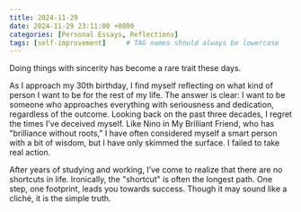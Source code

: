 ```yaml
---
title: 2024-11-29 
date: 2024-11-29 23:11:00 +0800
categories: [Personal Essays, Reflections]
tags: [self-improvement]     # TAG names should always be lowercase
---
```


Doing things with sincerity has become a rare trait these days.

As I approach my 30th birthday, I find myself reflecting on what kind of person I want to be for the rest of my life. The answer is clear: I want to be someone who approaches everything with seriousness and dedication, regardless of the outcome. Looking back on the past three decades, I regret the times I’ve deceived myself. Like Nino in My Brilliant Friend, who has "brilliance without roots," I have often considered myself a smart person with a bit of wisdom, but I have only skimmed the surface. I failed to take real action.

After years of studying and working, I’ve come to realize that there are no shortcuts in life. Ironically, the "shortcut" is often the longest path. One step, one footprint, leads you towards success. Though it may sound like a cliché, it is the simple truth.
